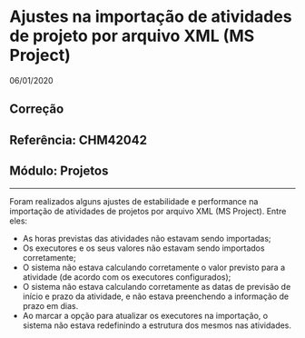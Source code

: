 # Ajustes na importação de atividades de projeto por arquivo XML (MS Project)
06/01/2020
## Correção
## Referência: CHM42042
## Módulo: Projetos
***

Foram realizados alguns ajustes de estabilidade e performance na importação de atividades de projetos por arquivo XML (MS Project). Entre eles:

* As horas previstas das atividades não estavam sendo importadas; <br />
* Os executores e os seus valores não estavam sendo importados corretamente; <br />
* O sistema não estava calculando corretamente o valor previsto para a atividade (de acordo com os executores configurados); <br />
* O sistema não estava calculando corretamente as datas de previsão de início e prazo da atividade, e não estava preenchendo a informação de prazo em dias. <br />
* Ao marcar a opção para atualizar os executores na importação, o sistema não estava redefinindo a estrutura dos mesmos nas atividades. <br />

